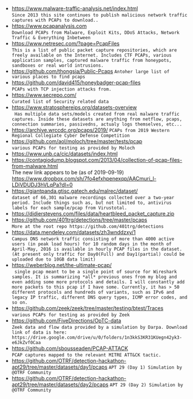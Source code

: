 
* https://www.malware-traffic-analysis.net/index.html  
`Since 2013 this site continues to publish malicious network traffic captures with PCAPs to download..`
* https://www.pcapanalysis.com  
`Download PCAPs from Malware, Exploit Kits, DDoS Attacks, Network Traffic & Everything Inbetween`
* https://www.netresec.com/?page=PcapFiles  
`This is a list of public packet capture repositories, which are freely available on the Internet. Includes CTF PCAPs, various application samples, captured malware traffic from honeypots, sandboxes or real world intrusions.`
* https://github.com/thongsia/Public-Pcaps
`Antoher large list of various places to find pcaps`
* https://github.com/david415/honeybadger-pcap-files  
`PCAPs with TCP injection attacks from.`
* https://www.secrepo.com/  
`Curated list of Security related data`
* https://www.stratosphereips.org/datasets-overview  
` Has multiple data sets/models created from real malware traffic captures. Inside these datasets are anything from netflow, pcaps, connection summaries, passivedns, actualy logs themselves, etc...`
* https://archive.wrccdc.org/pcaps/2019/
`PCAPs from 2019 Western Regional Collegiate Cyber Defense Competition`
* https://github.com/aol/moloch/tree/master/tests/pcap  
`various PCAPs for testing as provided by Moloch`
* https://www.unb.ca/cic/datasets/index.html
* https://contagiodump.blogspot.com/2013/04/collection-of-pcap-files-from-malware.html  
The new link appears to be (as of 2019-09-19) https://www.dropbox.com/sh/7fo4efxhpenexqp/AACmuri_l-LDiVDUDJ3hVLqPa?dl=0
* https://giantpanda.gtisc.gatech.edu/malrec/dataset/  
`dataset of 66,301 malware recordings collected over a two-year period. Include things such as, but not limited to, antivirus labels for each sample/pcap from Virustotal.`
* https://didierstevens.com/files/data/heartbleed_packet_capture.zip
* https://github.com/401trg/detections/tree/master/pcaps  
`More at the root repo https://github.com/401trg/detections`
* https://data.mendeley.com/datasets/zh3wnddzxy/1  
`Campus DNS network traffic consisting of more than 4000 active users (in peak load hours) for 10 random days in the month of April-May, 2016 is available in hourly PCAP files in the dataset. (At present only traffic for Day0(Full) and Day1(partial) could be uploaded due to 10GB data limit)`
* https://weberblog.net/the-ultimate-pcap/  
` single pcap meant to be a single point of source for Wireshark samples. It is summarizing *all* previous ones from my blog and even adding some more protocols and details. I will constantly add more packets to this pcap if I have some. Currently, it has > 50 different protocols and hundreds of variants, such as IPv6 and legacy IP traffic, different DNS query types, ICMP error codes, and so on.`
* https://github.com/zeek/zeek/tree/master/testing/btest/Traces  
`various PCAPs for testing as provided by Zeek`
* https://github.com/FiveDirections/OpTC-data  
`Zeek data and flow data provided by a simulation by Darpa. Download link of data is here: https://drive.google.com/drive/u/0/folders/1n3kkS3KR31KUegn42yk3-e6JkZvf0Caa`
* https://github.com/sbousseaden/PCAP-ATTACK  
`PCAP captures mapped to the relevant MITRE ATT&CK tactic.`
* https://github.com/OTRF/detection-hackathon-apt29/tree/master/datasets/day1/pcaps
`APT 29 (Day 1) Simulation by @OTRF Community`
* https://github.com/OTRF/detection-hackathon-apt29/tree/master/datasets/day2/pcaps
`APT 29 (Day 2) Simulation by @OTRF Community`
